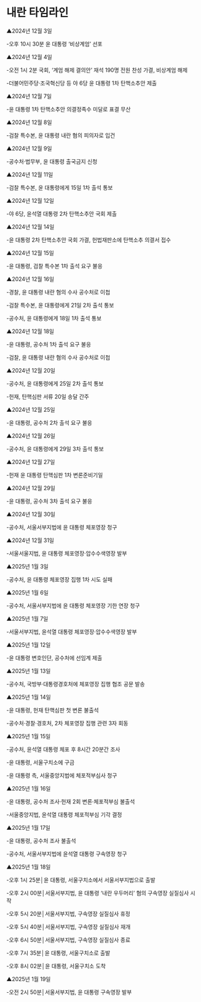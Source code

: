 # 내란 타임라인

▲2024년 12월 3일

-오후 10시 30분 윤 대통령 ‘비상계엄’ 선포

▲2024년 12월 4일

-오전 1시 2분 국회, ‘계엄 해제 결의안’ 재석 190명 전원 찬성 가결, 비상계엄 해제

-더불어민주당·조국혁신당 등 야 6당 윤 대통령 1차 탄핵소추안 제출

▲2024년 12월 7일

-윤 대통령 1차 탄핵소추안 의결정족수 미달로 표결 무산

▲2024년 12월 8일

-검찰 특수본, 윤 대통령 내란 혐의 피의자로 입건

▲2024년 12월 9일

-공수처·법무부, 윤 대통령 출국금지 신청

▲2024년 12월 11일

-검찰 특수본, 윤 대통령에게 15일 1차 출석 통보

▲2024년 12월 12일

-야 6당, 윤석열 대통령 2차 탄핵소추안 국회 제출

▲2024년 12월 14일

-윤 대통령 2차 탄핵소추안 국회 가결, 헌법재판소에 탄핵소추 의결서 접수

▲2024년 12월 15일

-윤 대통령, 검찰 특수본 1차 출석 요구 불응

▲2024년 12월 16일

-경찰, 윤 대통령 내란 혐의 수사 공수처로 이첩

-검찰 특수본, 윤 대통령에게 21일 2차 출석 통보

-공수처, 윤 대통령에게 18일 1차 출석 통보

▲2024년 12월 18일

-윤 대통령, 공수처 1차 출석 요구 불응

-검찰, 윤 대통령 내란 혐의 수사 공수처로 이첩

▲2024년 12월 20일

-공수처, 윤 대통령에게 25일 2차 출석 통보

-헌재, 탄핵심판 서류 20일 송달 간주

▲2024년 12월 25일

-윤 대통령, 공수처 2차 출석 요구 불응

▲2024년 12월 26일

-공수처, 윤 대통령에게 29일 3차 출석 통보

▲2024년 12월 27일

-헌재 윤 대통령 탄핵심판 1차 변론준비기일

▲2024년 12월 29일

-윤 대통령, 공수처 3차 출석 요구 불응

▲2024년 12월 30일

-공수처, 서울서부지법에 윤 대통령 체포영장 청구

▲2024년 12월 31일

-서울서울지법, 윤 대통령 체포영장·압수수색영장 발부

▲2025년 1월 3일

-공수처, 윤 대통령 체포영장 집행 1차 시도 실패

▲2025년 1월 6일

-공수처, 서울서부지법에 윤 대통령 체포영장 기한 연장 청구

▲2025년 1월 7일

-서울서부지법, 윤석열 대통령 체포영장·압수수색영장 발부

▲2025년 1월 12일

-윤 대통령 변호인단, 공수처에 선임계 제출

▲2025년 1월 13일

-공수처, 국방부·대통령경호처에 체포영장 집행 협조 공문 발송

▲2025년 1월 14일

-윤 대통령, 헌재 탄핵심판 첫 변론 불출석

-공수처·경찰·경호처, 2차 체포영장 집행 관련 3자 회동

▲2025년 1월 15일

-공수처, 윤석열 대통령 체포 후 8시간 20분간 조사

-윤 대통령, 서울구치소에 구금

-윤 대통령 측, 서울중앙지법에 체포적부심사 청구

▲2025년 1월 16일

-윤 대통령, 공수처 조사·헌재 2회 변론·체포적부심 불출석

-서울중앙지법, 윤석열 대통령 체포적부심 기각 결정

▲2025년 1월 17일

-윤 대통령, 공수처 조사 불출석

-공수처, 서울서부지법에 윤석열 대통령 구속영장 청구

▲2025년 1월 18일

-오후 1시 25분│윤 대통령, 서울구치소에서 서울서부지법으로 출발

-오후 2시 00분│서울서부지법, 윤 대통령 ‘내란 우두머리’ 혐의 구속영장 실질심사 시작

-오후 5시 20분│서울서부지법, 구속영장 실질심사 휴정

-오후 5시 40분│서울서부지법, 구속영장 실질심사 재개

-오후 6시 50분│서울서부지법, 구속영장 실질심사 종료

-오후 7시 35분│윤 대통령, 서울구치소로 출발

-오후 8시 02분│윤 대통령, 서울구치소 도착

▲2025년 1월 19일

-오전 2시 50분│서울서부지법, 윤 대통령 구속영장 발부
